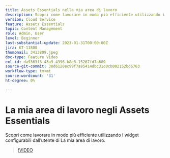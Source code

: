 ```yaml
---
title: Assets Essentials nella mia area di lavoro
description: Scopri come lavorare in modo più efficiente utilizzando i widget configurabili dall’utente di La mia area di lavoro.
version: Cloud Service
feature: Assets Essentials
topic: Content Management
role: Admin, User
level: Beginner
last-substantial-update: 2023-01-31T00:00:00Z
jira: KT-11800
thumbnail: 3413809.jpeg
doc-type: Feature Video
exl-id: da9363f3-43a9-4396-b8e8-15267fd7a689
source-git-commit: 30d6120ec99f7a95414dbc31c0cb002152bd6763
workflow-type: tm+mt
source-wordcount: '31'
ht-degree: 0%

---
```


# La mia area di lavoro negli Assets Essentials

Scopri come lavorare in modo più efficiente utilizzando i widget configurabili dall’utente di La mia area di lavoro.

>[!VIDEO](https://video.tv.adobe.com/v/3413809?quality=12&learn=on)
